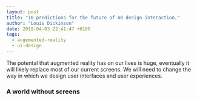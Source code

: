 ```yaml
---
layout: post
title: "10 predictions for the future of AR design interaction."
author: "Louis Dickinson"
date: 2019-04-03 22:41:47 +0100
tags: 
  - augemented-reality
  - ui-design
---
```


The potental that augmented reality has on our lives is huge, eventually it will likely replace most of our current screens.
We will need to change the way in which we design user interfaces and user experiences.

### A world without screens